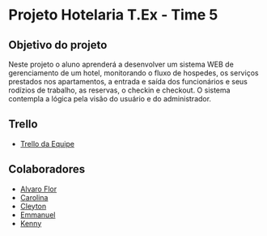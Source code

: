 # Projeto Hotelaria T.Ex - Time 5

## Objetivo do projeto

Neste projeto o aluno aprenderá a desenvolver um sistema WEB de gerenciamento de um hotel, monitorando o fluxo de hospedes, os serviços prestados nos apartamentos, a entrada e saída dos funcionários e seus rodízios de trabalho, as reservas, o checkin e checkout. O sistema contempla a lógica pela visão do usuário e do administrador.

## Trello

-   [Trello da Equipe](https://trello.com/b/HbGKk1c1/modelo-de-projeto-scrum)

## Colaboradores

-   [Alvaro Flor](https://github.com/AlvarogFlor)
-   [Carolina](https://github.com/bastoscarolina)
-   [Cleyton]()
-   [Emmanuel]()
-   [Kenny]()
